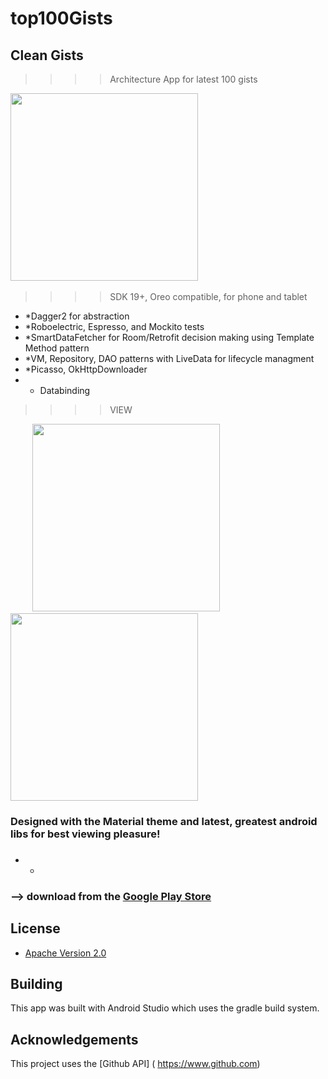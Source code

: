 # top100Gists


## Clean Gists 
>>>>Architecture App for latest 100 gists

<img src="https://i.imgur.com/4eQ48tF.jpg" height="300"/>&nbsp;&nbsp;&nbsp;&nbsp;&nbsp;&nbsp;&nbsp;&nbsp;&nbsp; 

>>>>SDK 19+, Oreo compatible, for phone and tablet

* *Dagger2 for abstraction
* *Roboelectric, Espresso, and Mockito tests
* *SmartDataFetcher for Room/Retrofit decision making using Template Method pattern 
* *VM, Repository, DAO patterns with LiveData for lifecycle managment
* *Picasso, OkHttpDownloader
* * Databinding 


>>>>VIEW   

&nbsp;&nbsp;&nbsp;&nbsp;&nbsp;&nbsp;&nbsp;&nbsp;&nbsp;<img src="https://i.imgur.com/iqkWf8E0.png" height="300"/>&nbsp;&nbsp;&nbsp;&nbsp;&nbsp;&nbsp;&nbsp;&nbsp;&nbsp; <img src="https://i.imgur.com/QvffM1jf.png" height="300" />     


### Designed with the Material theme and latest, greatest android libs for best viewing pleasure!
### 
* *

### --> download from the [Google Play Store](https://play.google.com/store/apps/details?userId=)

## License

* [Apache Version 2.0](http://www.apache.org/licenses/LICENSE-2.0.html)

## Building

This app was built with Android Studio which uses the gradle build system.  

## Acknowledgements

This project uses the [Github API] ( https://www.github.com)






